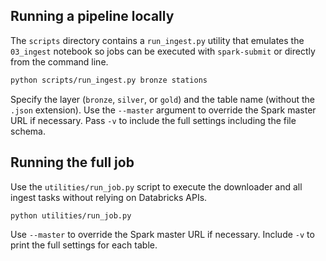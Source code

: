 ## Running a pipeline locally

The `scripts` directory contains a `run_ingest.py` utility that emulates the
`03_ingest` notebook so jobs can be executed with `spark-submit` or directly
from the command line.

```bash
python scripts/run_ingest.py bronze stations
```

Specify the layer (`bronze`, `silver`, or `gold`) and the table name (without the
`.json` extension). Use the `--master` argument to override the Spark master URL
if necessary. Pass `-v` to include the full settings including the file schema.
## Running the full job

Use the `utilities/run_job.py` script to execute the downloader and all ingest tasks without relying on Databricks APIs.

```bash
python utilities/run_job.py
```

Use `--master` to override the Spark master URL if necessary. Include `-v` to
print the full settings for each table.
